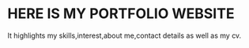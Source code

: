 # HERE IS MY PORTFOLIO WEBSITE
It highlights my skills,interest,about me,contact details as well as my cv.
